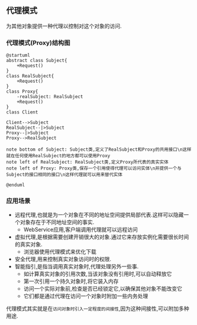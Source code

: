 ## 代理模式
为其他对象提供一种代理以控制对这个对象的访问.

### 代理模式(Proxy)结构图
```uml
@startuml
abstract class Subject{
    +Request()
}
class RealSubject{
    +Request()
}
class Proxy{
    -realSubject: RealSubject
    +Request()
}
class Client

Client-->Subject
RealSubject--|>Subject
Proxy--|>Subject
Proxy-->RealSubject

note bottom of Subject: Subject类,定义了RealSubject和Proxy的共用接口\n这样就在任何使用RealSubject的地方都可以使用Proxy
note left of RealSubject: RealSubject类,定义Proxy所代表的真实实体
note left of Proxy: Proxy类,保存一个引用使得代理可以访问实体\n并提供一个与Subject的接口相同的接口\n这样代理就可以用来替代实体

@enduml
```

### 应用场景
- 远程代理,也就是为一个对象在不同的地址空间提供局部代表.这样可以隐藏一个对象存在于不同地址空间的事实.
    - WebService应用,客户端调用代理就可以远程访问
- 虚拟代理,是根据需要创建开销很大的对象.通过它来存放实例化需要很长时间的真实对象.
    - 浏览器使用代理模式来优化下载
- 安全代理,用来控制真实对象访问时的权限.
- 智能指引,是指当调用真实对象时,代理处理另外一些事.
    - 如计算真实对象的引用次数,当该对象没有引用时,可以自动释放它
    - 第一次引用一个持久对象时,将它装入内存
    - 访问一个实际对象前,检查是否已经锁定它,以确保其他对象不能改变它
    - 它们都是通过代理在访问一个对象时附加一些内务处理

代理模式其实就是在`访问对象时引入一定程度的间接性`,因为这种间接性,可以附加多种用途.


